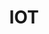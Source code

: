 ---
# This topic lives at
# https://digital.gov/topics/iot

slug: "iot"

# Topic Title
title: "IOT"

# description — keep it short and clear
summary: ""


# Weight
weight: 1

# For more information on managing topics,
# see https://github.com/GSA/digitalgov.gov/wiki
---